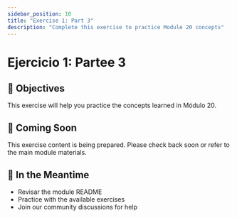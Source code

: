```yaml
---
sidebar_position: 10
title: "Exercise 1: Part 3"
description: "Complete this exercise to practice Module 20 concepts"
---
```


# Ejercicio 1: Partee 3

## 🎯 Objectives

This exercise will help you practice the concepts learned in Módulo 20.

## 📝 Coming Soon

This exercise content is being prepared. Please check back soon or refer to the main module materials.

## 🚀 In the Meantime

- Revisar the module README
- Practice with the available exercises
- Join our community discussions for help
